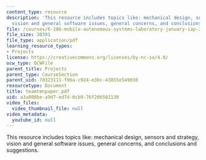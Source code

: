 ```yaml
---
content_type: resource
description: 'This resource includes topics like: mechanical design, sensors and strategy,
  vision and general software issues, general concerns, and conclusions and suggestions.'
file: /courses/6-186-mobile-autonomous-systems-laboratory-january-iap-2005/a3a800bea9d7ed7d0cb976f206502130_teamtenpaper.pdf
file_size: 30301
file_type: application/pdf
learning_resource_types:
- Projects
license: https://creativecommons.org/licenses/by-nc-sa/4.0/
ocw_type: OCWFile
parent_title: Projects
parent_type: CourseSection
parent_uid: 7d323111-f06a-c924-e3bc-43855e549030
resourcetype: Document
title: teamtenpaper.pdf
uid: a3a800be-a9d7-ed7d-0cb9-76f206502130
video_files:
  video_thumbnail_file: null
video_metadata:
  youtube_id: null
---
```

This resource includes topics like: mechanical design, sensors and strategy, vision and general software issues, general concerns, and conclusions and suggestions.